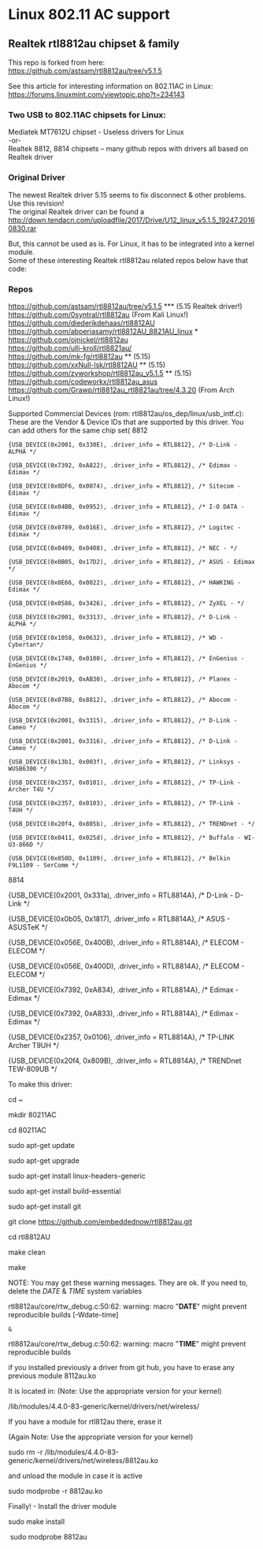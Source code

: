 # Linux 802.11 AC support
## Realtek rtl8812au chipset & family
 
This repo is forked from here:  
https://github.com/astsam/rtl8812au/tree/v5.1.5

See this article for interesting information on 802.11AC in Linux:  
https://forums.linuxmint.com/viewtopic.php?t=234143


### Two USB to 802.11AC chipsets for Linux:
Mediatek MT7612U chipset  - Useless drivers for Linux  
-or-  
Realtek 8812, 8814 chipsets – many github repos with drivers all based on Realtek driver

### Original Driver
The newest Realtek driver 5.15 seems to fix disconnect & other problems.  Use this revision!  
The original Realtek driver can be found a
http://down.tendacn.com/uploadfile/2017/Drive/U12_linux_v5.1.5_19247.20160830.rar

But, this cannot be used as is.  For Linux, it has to be integrated into a kernel module.  
Some of these interesting Realtek rtl8812au related repos below have that code:  

### Repos
https://github.com/astsam/rtl8812au/tree/v5.1.5       		***   (5.15 Realtek driver!)  
https://github.com/0syntral/rtl8812au   				(From Kali Linux!)  
https://github.com/diederikdehaas/rtl8812AU  
https://github.com/abperiasamy/rtl8812AU_8821AU_linux 		*  
https://github.com/ojnickel/rtl8812au  
https://github.com/ulli-kroll/rtl8821au/  
https://github.com/mk-fg/rtl8812au     					** (5.15)  
https://github.com/xxNull-lsk/rtl8812AU    				**      (5.15)  
https://github.com/zyworkshop/rtl8812au_v5.1.5  			**    (5.15)  
https://github.com/codeworkx/rtl8812au_asus  
https://github.com/Grawp/rtl8812au_rtl8821au/tree/4.3.20  	(From Arch Linux!)  

Supported Commercial Devices (rom: rtl8812au/os_dep/linux/usb_intf.c):  
These are the Vendor & Device IDs that are supported by this driver.  You can add others for the same chip set(
8812

	{USB_DEVICE(0x2001, 0x330E), .driver_info = RTL8812}, /* D-Link - ALPHA */
	
	{USB_DEVICE(0x7392, 0xA822), .driver_info = RTL8812}, /* Edimax - Edimax */
	
	{USB_DEVICE(0x0DF6, 0x0074), .driver_info = RTL8812}, /* Sitecom - Edimax */
	
	{USB_DEVICE(0x04BB, 0x0952), .driver_info = RTL8812}, /* I-O DATA - Edimax */
	
	{USB_DEVICE(0x0789, 0x016E), .driver_info = RTL8812}, /* Logitec - Edimax */
	
	{USB_DEVICE(0x0409, 0x0408), .driver_info = RTL8812}, /* NEC - */
	
	{USB_DEVICE(0x0B05, 0x17D2), .driver_info = RTL8812}, /* ASUS - Edimax */
	
	{USB_DEVICE(0x0E66, 0x0022), .driver_info = RTL8812}, /* HAWKING - Edimax */
	
	{USB_DEVICE(0x0586, 0x3426), .driver_info = RTL8812}, /* ZyXEL - */
	
	{USB_DEVICE(0x2001, 0x3313), .driver_info = RTL8812}, /* D-Link - ALPHA */
	
	{USB_DEVICE(0x1058, 0x0632), .driver_info = RTL8812}, /* WD - Cybertan*/
	
	{USB_DEVICE(0x1740, 0x0100), .driver_info = RTL8812}, /* EnGenius - EnGenius */
	
	{USB_DEVICE(0x2019, 0xAB30), .driver_info = RTL8812}, /* Planex - Abocom */
	
	{USB_DEVICE(0x07B8, 0x8812), .driver_info = RTL8812}, /* Abocom - Abocom */
	
	{USB_DEVICE(0x2001, 0x3315), .driver_info = RTL8812}, /* D-Link - Cameo */
	
	{USB_DEVICE(0x2001, 0x3316), .driver_info = RTL8812}, /* D-Link - Cameo */
	
	{USB_DEVICE(0x13b1, 0x003f), .driver_info = RTL8812}, /* Linksys - WUSB6300 */
	
	{USB_DEVICE(0x2357, 0x0101), .driver_info = RTL8812}, /* TP-Link - Archer T4U */
	
	{USB_DEVICE(0x2357, 0x0103), .driver_info = RTL8812}, /* TP-Link - T4UH */
	
	{USB_DEVICE(0x20f4, 0x805b), .driver_info = RTL8812}, /* TRENDnet - */
	
	{USB_DEVICE(0x0411, 0x025d), .driver_info = RTL8812}, /* Buffalo - WI-U3-866D */
	
	{USB_DEVICE(0x050D, 0x1109), .driver_info = RTL8812}, /* Belkin F9L1109 - SerComm */
	
8814 

{USB_DEVICE(0x2001, 0x331a), .driver_info = RTL8814A}, /* D-Link - D-Link */

{USB_DEVICE(0x0b05, 0x1817), .driver_info = RTL8814A}, /* ASUS - ASUSTeK */

{USB_DEVICE(0x056E, 0x400B), .driver_info = RTL8814A}, /* ELECOM - ELECOM */

{USB_DEVICE(0x056E, 0x400D), .driver_info = RTL8814A}, /* ELECOM - ELECOM */

{USB_DEVICE(0x7392, 0xA834), .driver_info = RTL8814A}, /* Edimax - Edimax */

{USB_DEVICE(0x7392, 0xA833), .driver_info = RTL8814A}, /* Edimax - Edimax */

{USB_DEVICE(0x2357, 0x0106), .driver_info = RTL8814A}, /* TP-LINK Archer T9UH */

{USB_DEVICE(0x20f4, 0x809B), .driver_info = RTL8814A}, /* TRENDnet TEW-809UB */ 

To make this driver:

cd ~

mkdir 80211AC

cd 80211AC

sudo apt-get update

sudo apt-get upgrade

sudo apt-get install linux-headers-generic

sudo apt-get install build-essential

sudo apt-get install git


git clone https://github.com/embeddednow/rtl8812au.git      

cd rtl8812AU

make clean

make

NOTE: You may get these warning messages.  They are ok.  If you need to, delete the _DATE_ & _TIME_ system variables

rtl8812au/core/rtw_debug.c:50:62: warning: macro "__DATE__" might prevent reproducible builds [-Wdate-time]

	&
	
rtl8812au/core/rtw_debug.c:50:62: warning: macro "__TIME__" might prevent reproducible builds

if you installed previously a driver from git hub, you have to erase any previous module 8112au.ko

It is located in: (Note: Use the appropriate version for your kernel)

/lib/modules/4.4.0-83-generic/kernel/drivers/net/wireless/

If you have a module for rtl812au there, erase it 

(Again Note: Use the appropriate version for your kernel)

sudo rm -r /lib/modules/4.4.0-83-generic/kernel/drivers/net/wireless/8812au.ko


and unload the module in case it is active 

sudo modprobe -r 8812au.ko


Finally! - Install the driver module


sudo make install

 sudo modprobe 8812au


